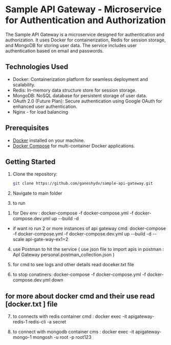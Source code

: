 # Sample API Gateway - Microservice for Authentication and Authorization

The Sample API Gateway is a microservice designed for authentication and authorization. It uses Docker for containerization, Redis for session storage, and MongoDB for storing user data. The service includes user authentication based on email and passwords.

## Technologies Used

- Docker: Containerization platform for seamless deployment and scalability.
- Redis: In-memory data structure store for session storage.
- MongoDB: NoSQL database for persistent storage of user data.
- OAuth 2.0 (Future Plan): Secure authentication using Google OAuth for enhanced user authentication.
- Nginx - for load balancing

## Prerequisites

- [Docker](https://www.docker.com/) installed on your machine.
- [Docker Compose](https://docs.docker.com/compose/install/) for multi-container Docker applications.

## Getting Started

1. Clone the repository:

   ```bash
   git clone https://github.com/ganeshydv/sample-api-gateway.git


2. Navigate to main folder

3. to run 
  1) for Dev env : docker-compose -f docker-compose.yml -f docker-compose.dev.yml up --build -d

  - if want ro run 2 or more instances of api gateway
  cmd:  docker-compose -f docker-compose.yml -f docker-compose.dev.yml up --build -d --scale api-gate-way-ex1=2


4. use Postman to hit the service ( use json file to import apis in postman : ApI Gateway personal.postman_collection.json )
  
5. for cmd to see logs and other details read doceker.txt file

6. to stop conatiners: docker-compose -f docker-compose.yml -f docker-compose.dev.yml down
  

for more about docker cmd and their use read [docker.txt ] file
----------------------------------------------------------------------------------
  
7. to connects with redis container
  cmd :   docker exec -it apigateway-redis-1 redis-cli -a secret

8. to connect with mongodb container
  cms : docker exec -it apigateway-mongo-1 mongosh -u root -p root123